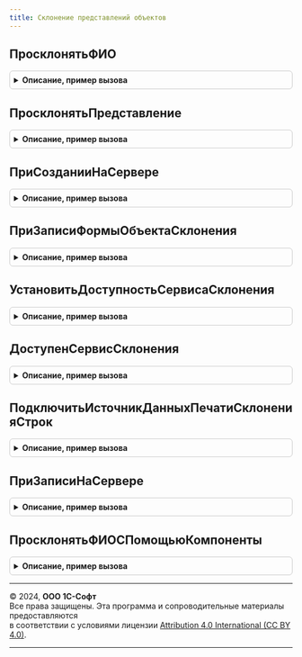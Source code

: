 ```yaml
---
title: Склонение представлений объектов
---
```



## ПросклонятьФИО
<details style="margin: 1em 0; padding: 0.5em; border: 1px solid #ccc; border-radius: 6px;">

<summary style="font-weight: bold; cursor: pointer;">Описание, пример вызова</summary>

```bsl

// Определяет форму ФИО в заданном падеже.
//
// Параметры:
//   ФИО		- Строка - строка, в которой содержится ФИО для склонения.
//   Падеж 	- Число - падеж, в который необходимо просклонять представление объекта.
//							1 - Именительный.
//							2 - Родительный.
//							3 - Дательный.
//							4 - Винительный.
//							5 - Творительный.
//							6 - Предложный.
//  Объект 	- ОпределяемыйТип.ОбъектСклонения - ссылка на объект, реквизит которого склоняется.
//  Пол		- Число - число - пол физического лица,
//							1 - мужской,
//							2 - женский.
//
// Возвращаемое значение:
//  Строка - результат склонения ФИО в падеже.
//
Функция ПросклонятьФИО(ФИО, Падеж, Объект = Неопределено, Пол = Неопределено) Экспорт
```

Пример вызова
```bsl
Результат = СклонениеПредставленийОбъектов.ПросклонятьФИО(ФИО, Падеж, Объект, Пол);
```
</details>

## ПросклонятьПредставление
<details style="margin: 1em 0; padding: 0.5em; border: 1px solid #ccc; border-radius: 6px;">

<summary style="font-weight: bold; cursor: pointer;">Описание, пример вызова</summary>

```bsl

// Склоняет представление объекта.
//
// Параметры:
//   Представление 	- Строка 	- строка, в которой содержится ФИО для склонения.
//   Падеж 			- Число  	- падеж, в который необходимо просклонять представление объекта.
//  	               			1 - Именительный.
//                  			2 - Родительный.
//                  			3 - Дательный.
//                  			4 - Винительный.
//                  			5 - Творительный.
//                  			6 - Предложный.
//  Объект 	- ОпределяемыйТип.ОбъектСклонения 	- ссылка на объект, реквизит которого склоняется.
//
// Возвращаемое значение:
//  Строка - результат склонения представления объекта в падеже.
//
Функция ПросклонятьПредставление(Представление, Падеж, Объект = Неопределено) Экспорт
```

Пример вызова
```bsl
Результат = СклонениеПредставленийОбъектов.ПросклонятьПредставление(Представление, Падеж, Объект);
```
</details>

## ПриСозданииНаСервере
<details style="margin: 1em 0; padding: 0.5em; border: 1px solid #ccc; border-radius: 6px;">

<summary style="font-weight: bold; cursor: pointer;">Описание, пример вызова</summary>

```bsl

// Выполняет с формой действия, необходимые для подключения подсистемы Склонения.
//
// Параметры:
//  Форма - ФормаКлиентскогоПриложения - форма для подключения механизма склонения.
//  Представление - Строка - строка для склонения.
//  ИмяОсновногоРеквизитаФормы - Строка - имя основного реквизита формы.
//
Процедура ПриСозданииНаСервере(Форма, Представление, ИмяОсновногоРеквизитаФормы = "Объект") Экспорт
```

Пример вызова
```bsl
СклонениеПредставленийОбъектов.ПриСозданииНаСервере(Форма, Представление, ИмяОсновногоРеквизитаФормы);
```
</details>

## ПриЗаписиФормыОбъектаСклонения
<details style="margin: 1em 0; padding: 0.5em; border: 1px solid #ccc; border-radius: 6px;">

<summary style="font-weight: bold; cursor: pointer;">Описание, пример вызова</summary>

```bsl

// Обработчик события ПриЗаписиНаСервере управляемой формы объекта для склонения.
//
// Параметры:
//  Форма				 - ФормаКлиентскогоПриложения	 - форма объекта склонения.
//  Представление		 - Строка			 - строка для склонения.
//  Объект				 - ОпределяемыйТип.ОбъектСклонения	 - объект для склонения.
//  ПараметрыСклонения	 - см. СклонениеПредставленийОбъектовКлиентСервер.ПараметрыСклонения
//
Процедура ПриЗаписиФормыОбъектаСклонения(Форма, Представление, Объект, ПараметрыСклонения = Неопределено) Экспорт
```

Пример вызова
```bsl
СклонениеПредставленийОбъектов.ПриЗаписиФормыОбъектаСклонения(Форма, Представление, Объект, ПараметрыСклонения);
```
</details>

## УстановитьДоступностьСервисаСклонения
<details style="margin: 1em 0; padding: 0.5em; border: 1px solid #ccc; border-radius: 6px;">

<summary style="font-weight: bold; cursor: pointer;">Описание, пример вызова</summary>

```bsl

// Устанавливает признак доступности сервиса склонения.
//
// Параметры:
//  Доступность	- Булево - признак доступности сервиса склонения.
//
Процедура УстановитьДоступностьСервисаСклонения(Доступность) Экспорт
```

Пример вызова
```bsl
СклонениеПредставленийОбъектов.УстановитьДоступностьСервисаСклонения(Доступность) 
```
</details>

## ДоступенСервисСклонения
<details style="margin: 1em 0; padding: 0.5em; border: 1px solid #ccc; border-radius: 6px;">

<summary style="font-weight: bold; cursor: pointer;">Описание, пример вызова</summary>

```bsl

// Определяет доступен ли сервис склонения.
//
// Возвращаемое значение:
//  Булево  - Истина, если веб-сервис склонения доступен.
//
Функция ДоступенСервисСклонения() Экспорт
```

Пример вызова
```bsl
Результат = СклонениеПредставленийОбъектов.ДоступенСервисСклонения() 
```
</details>

## ПодключитьИсточникДанныхПечатиСклоненияСтрок
<details style="margin: 1em 0; padding: 0.5em; border: 1px solid #ccc; border-radius: 6px;">

<summary style="font-weight: bold; cursor: pointer;">Описание, пример вызова</summary>

```bsl

// Добавляет возможность склонения по падежам значения реквизита при печати.
//
// Параметры:
//  ИсточникиДанныхПечати - см. УправлениеПечатьюПереопределяемый.ПриОпределенииИсточниковДанныхПечати.ИсточникиДанныхПечати
//
Процедура ПодключитьИсточникДанныхПечатиСклоненияСтрок(ИсточникиДанныхПечати) Экспорт
```

Пример вызова
```bsl
СклонениеПредставленийОбъектов.ПодключитьИсточникДанныхПечатиСклоненияСтрок(ИсточникиДанныхПечати) 
```
</details>

## ПриЗаписиНаСервере
<details style="margin: 1em 0; padding: 0.5em; border: 1px solid #ccc; border-radius: 6px;">

<summary style="font-weight: bold; cursor: pointer;">Описание, пример вызова</summary>

```bsl

// Устарела. Следует использовать СклонениеПредставленийОбъектов.ПриЗаписиФормыОбъектаСклонения.
// Обработчик события ПриЗаписиНаСервере управляемой формы объекта для склонения.
//
// Параметры:
//  Форма 			- ФормаКлиентскогоПриложения - форма объекта склонения.
//  Представление   - Строка - строка для склонения.
//  Объект 			- ОпределяемыйТип.ОбъектСклонения - объект для склонения.
//  ЭтоФИО       	- Булево - признак склонения ФИО.
//  Пол				- Число	- пол физического лица (в случае склонения ФИО)
//							1 - мужской
//							2 - женский.
//
Процедура ПриЗаписиНаСервере(Форма, Представление, Объект, ЭтоФИО = Ложь, Пол = Неопределено) Экспорт
```

Пример вызова
```bsl
СклонениеПредставленийОбъектов.ПриЗаписиНаСервере(Форма, Представление, Объект, ЭтоФИО, Пол);
```
</details>

## ПросклонятьФИОСПомощьюКомпоненты
<details style="margin: 1em 0; padding: 0.5em; border: 1px solid #ccc; border-radius: 6px;">

<summary style="font-weight: bold; cursor: pointer;">Описание, пример вызова</summary>

```bsl

// Устарела. Следует использовать СклонениеПредставленийОбъектов.ПросклонятьФИО.
//
// Склоняет переданную фразу.
// Только для работы на ОС Windows.
//
// Параметры:
//  ФИО   - Строка - фамилия, имя и отчество в именительном падеже,
//                   которые необходимо просклонять.
//  Падеж - Число  - падеж, в который необходимо поставить ФИО:
//                   1 - Именительный.
//                   2 - Родительный.
//                   3 - Дательный.
//                   4 - Винительный.
//                   5 - Творительный.
//                   6 - Предложный.
//  Результат - Строка - в этот параметр помещается результат склонения.
//                       Если ФИО не удалось просклонять, то возвращается значение ФИО.
//  Пол       - Число - пол физического лица, 1 - мужской, 2 - женский.
//
// Возвращаемое значение:
//   Булево - Истина, если ФИО удалось просклонять.
//
Функция ПросклонятьФИОСПомощьюКомпоненты(Знач ФИО, Падеж, Результат, Пол = Неопределено) Экспорт
```

Пример вызова
```bsl
Результат = СклонениеПредставленийОбъектов.ПросклонятьФИОСПомощьюКомпоненты(ФИО, Падеж, Результат, Пол);
```
</details>

---

© 2024, **ООО 1С-Софт**  
Все права защищены. Эта программа и сопроводительные материалы предоставляются  
в соответствии с условиями лицензии [Attribution 4.0 International (CC BY 4.0)](https://creativecommons.org/licenses/by/4.0/legalcode).

---
